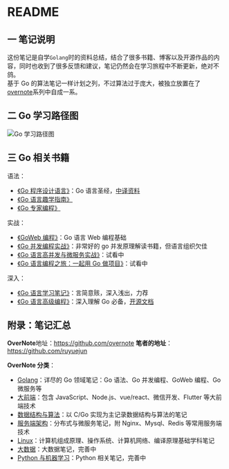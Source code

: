 # README

## 一 笔记说明

这份笔记是自学`Golang`时的资料总结，结合了很多书籍、博客以及开源作品的内容，同时也收到了很多反馈和建议，笔记仍然会在学习旅程中不断更新，绝对不鸽。  
基于 Go 的算法笔记一样计划之列，不过算法过于庞大，被独立放置在了[overnote](https://github.com/overnote/over-algorithm)系列中自成一系。

## 二 Go 学习路径图

![Go 学习路径图](./images/go/go-develep.png)

## 三 Go 相关书籍

语法：

- [《Go 程序设计语言》](https://book.douban.com/subject/27044219/)：Go 语言圣经，[中译资料](https://github.com/gopl-zh/gopl-zh.github.com)
- [《Go 语言趣学指南》](https://book.douban.com/subject/34951096/)
- [《Go 专家编程》](https://book.douban.com/subject/35144587/)

实战：

- [《GoWeb 编程》](https://book.douban.com/subject/27204133/)：Go 语言 Web 编程基础
- [《Go 并发编程实战》](https://book.douban.com/subject/27016236/)：非常好的 go 并发原理解读书籍，但语言组织欠佳
- [《Go 语言高并发与微服务实战》](https://book.douban.com/subject/35055766/)：试看中
- [《Go 语言编程之旅：一起用 Go 做项目》](https://book.douban.com/subject/35130972/)：试看中

深入：

- [《Go 语言学习笔记》](https://book.douban.com/subject/26832468/)：言简意赅，深入浅出，力荐
- [《Go 语言高级编程》](https://book.douban.com/subject/34442131/)：深入理解 Go 必备，[开源文档](https://github.com/chai2010/advanced-go-programming-book)

## 附录：笔记汇总

**OverNote**地址：<https://github.com/overnote>
**笔者的地址**：<https://github.com/ruyuejun>

**OverNote 分类**：

- [Golang](https://github.com/overnote/over-golang)：详尽的 Go 领域笔记：Go 语法、Go 并发编程、GoWeb 编程、Go 微服务等
- [大前端](https://github.com/overnote/over-javascript)：包含 JavaScript、Node.js、vue/react、微信开发、Flutter 等大前端技术
- [数据结构与算法](https://github.com/overnote/over-algorithm)：以 C/Go 实现为主记录数据结构与算法的笔记
- [服务端架构](https://github.com/overnote/over-server)：分布式与微服务笔记，附 Nginx、Mysql、Redis 等常用服务端技术
- [Linux](https://github.com/overnote/over-linux)：计算机组成原理、操作系统、计算机网络、编译原理基础学科笔记
- [大数据](https://github.com/overnote/over-bigdata)：大数据笔记，完善中
- [Python 与机器学习](https://github.com/overnote/over-python)：Python 相关笔记，完善中

